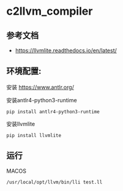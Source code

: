 # c2llvm_compiler


## 参考文档
- https://llvmlite.readthedocs.io/en/latest/

## 环境配置:

安装 https://www.antlr.org/

安装antlr4-python3-runtime

``` 
pip install antlr4-python3-runtime
```

安装llvmlite

```
pip install llvmlite
```


## 运行

MACOS
```
/usr/local/opt/llvm/bin/lli test.ll
```

